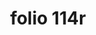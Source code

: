---
layout: edition
title: folio 114r
manuscript: Turin, Biblioteca Nazionale, MS N.III.19
sigla: T
iip: t114r.tif
milestone: 227
---